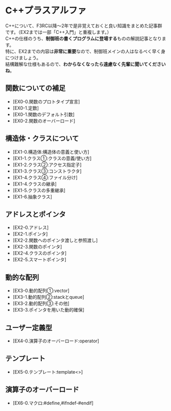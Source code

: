 # C++プラスアルファ
C++について、F3RC以降〜2年で是非覚えておくと良い知識をまとめた記事群です。（EX2までは一部「C++入門」と重複します。）<br>
C++の仕様のうち、**制御班の書くプログラムに登場する**ものの解説記事となります。<br>
特に、EX2までの内容は**非常に重要**なので、制御班メインの人はなるべく早く身につけましょう。<br>
結構難解な仕様もあるので、**わからなくなったら遠慮なく先輩に聞いてくださいね**。

## 関数についての補足
- [EX0-0.関数のプロトタイプ宣言]
- [EX0-1.定数]
- [EX0-1.関数のデフォルト引数]
- [EX0-2.関数のオーバーロード]

## 構造体・クラスについて
- [EX1-0.構造体:構造体の意義と使い方]
- [EX1-1.クラス①:クラスの意義/使い方]
- [EX1-2.クラス②:アクセス指定子]
- [EX1-3.クラス③:コンストラクタ]
- [EX1-4.クラス④:ファイル分け]
- [EX1-4.クラスの継承]
- [EX1-5.クラスの多重継承]
- [EX1-6.抽象クラス]

## アドレスとポインタ
- [EX2-0.アドレス]
- [EX2-1.ポインタ]
- [EX2-2.関数へのポインタ渡しと参照渡し]
- [EX2-3.関数のポインタ]
- [EX2-4.クラスのポインタ]
- [EX2-5.スマートポインタ]

## 動的な配列
- [EX3-0.動的配列①:vector]
- [EX3-1.動的配列②:stackとqueue]
- [EX3-2.動的配列③:その他]
- [EX3-3.ポインタを用いた動的確保]

## ユーザー定義型
- [EX4-0.演算子のオーバーロード:operator]

## テンプレート
- [EX5-0.テンプレート:template<>]

## 演算子のオーバーロード
- [EX6-0.マクロ:#define,#ifndef-#endif]
